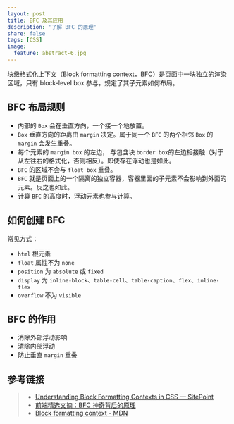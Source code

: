 ```yaml
---
layout: post
title: BFC 及其应用
description: '了解 BFC 的原理'
share: false
tags: [CSS]
image:
  feature: abstract-6.jpg
---
```


块级格式化上下文（Block formatting context，BFC）是页面中一块独立的渲染区域，只有 block-level box 参与，规定了其子元素如何布局。

## BFC 布局规则

- 内部的 `Box` 会在垂直方向，一个接一个地放置。
- `Box` 垂直方向的距离由 `margin` 决定。属于同一个 `BFC` 的两个相邻 `Box` 的 `margin` 会发生重叠。
- 每个元素的 `margin box` 的左边， 与包含块 `border box`的左边相接触（对于从左往右的格式化，否则相反）。即使存在浮动也是如此。
- `BFC` 的区域不会与 `float box` 重叠。
- `BFC` 就是页面上的一个隔离的独立容器，容器里面的子元素不会影响到外面的元素。反之也如此。
- 计算 `BFC` 的高度时，浮动元素也参与计算。

## 如何创建 BFC

常见方式：

- `html` 根元素
- `float` 属性不为 `none`
- `position` 为 `absolute` 或 `fixed`
- `display` 为 `inline-block`、`table-cell`、`table-caption`、`flex`、`inline-flex`
- `overflow` 不为 `visible`

## BFC 的作用

- 消除外部浮动影响
- 清除内部浮动
- 防止垂直 `margin` 重叠

## 参考链接

> - [Understanding Block Formatting Contexts in CSS — SitePoint](https://www.sitepoint.com/understanding-block-formatting-contexts-in-css/)
> - [前端精选文摘：BFC 神奇背后的原理](https://www.cnblogs.com/lhb25/p/inside-block-formatting-ontext.html)
> - [Block formatting context - MDN](https://developer.mozilla.org/en-US/docs/Web/Guide/CSS/Block_formatting_context)

